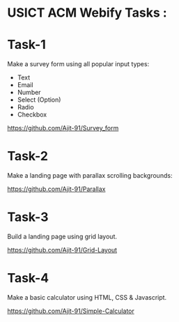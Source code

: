 # USICT ACM Webify Tasks :

# Task-1

Make a survey form using all popular input types:
- Text
- Email
- Number
- Select (Option)
- Radio
- Checkbox

https://github.com/Ajit-91/Survey_form



# Task-2

Make a landing page with parallax scrolling backgrounds:

https://github.com/Ajit-91/Parallax



# Task-3

Build a landing page using grid layout.

https://github.com/Ajit-91/Grid-Layout

# Task-4

Make a basic calculator using HTML, CSS & Javascript.

https://github.com/Ajit-91/Simple-Calculator

